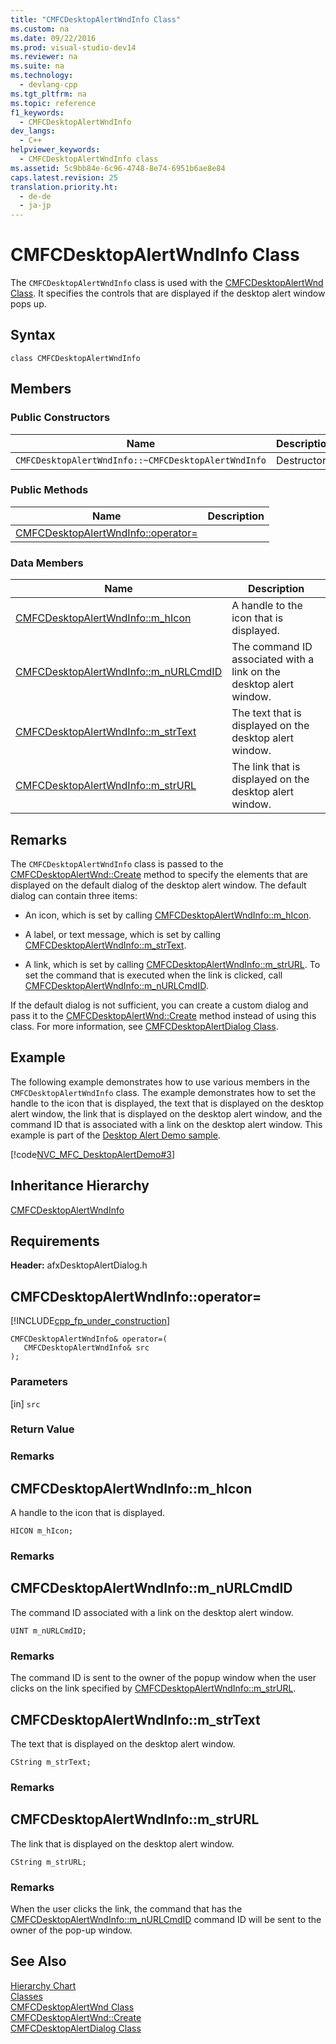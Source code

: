 ```yaml
---
title: "CMFCDesktopAlertWndInfo Class"
ms.custom: na
ms.date: 09/22/2016
ms.prod: visual-studio-dev14
ms.reviewer: na
ms.suite: na
ms.technology: 
  - devlang-cpp
ms.tgt_pltfrm: na
ms.topic: reference
f1_keywords: 
  - CMFCDesktopAlertWndInfo
dev_langs: 
  - C++
helpviewer_keywords: 
  - CMFCDesktopAlertWndInfo class
ms.assetid: 5c9bb84e-6c96-4748-8e74-6951b6ae8e84
caps.latest.revision: 25
translation.priority.ht: 
  - de-de
  - ja-jp
---
```

# CMFCDesktopAlertWndInfo Class
The `CMFCDesktopAlertWndInfo` class is used with the [CMFCDesktopAlertWnd Class](../vs140/cmfcdesktopalertwnd-class.md). It specifies the controls that are displayed if the desktop alert window pops up.  
  
## Syntax  
  
```  
class CMFCDesktopAlertWndInfo  
```  
  
## Members  
  
### Public Constructors  
  
|Name|Description|  
|----------|-----------------|  
|`CMFCDesktopAlertWndInfo::~CMFCDesktopAlertWndInfo`|Destructor.|  
  
### Public Methods  
  
|Name|Description|  
|----------|-----------------|  
|[CMFCDesktopAlertWndInfo::operator=](#cmfcdesktopalertwndinfo__operator_eq)||  
  
### Data Members  
  
|Name|Description|  
|----------|-----------------|  
|[CMFCDesktopAlertWndInfo::m_hIcon](#cmfcdesktopalertwndinfo__m_hicon)|A handle to the icon that is displayed.|  
|[CMFCDesktopAlertWndInfo::m_nURLCmdID](#cmfcdesktopalertwndinfo__m_nurlcmdid)|The command ID associated with a link on the desktop alert window.|  
|[CMFCDesktopAlertWndInfo::m_strText](#cmfcdesktopalertwndinfo__m_strtext)|The text that is displayed on the desktop alert window.|  
|[CMFCDesktopAlertWndInfo::m_strURL](#cmfcdesktopalertwndinfo__m_strurl)|The link that is displayed on the desktop alert window.|  
  
## Remarks  
 The `CMFCDesktopAlertWndInfo` class is passed to the [CMFCDesktopAlertWnd::Create](../vs140/cmfcdesktopalertwnd-class.md#cmfcdesktopalertwnd__create) method to specify the elements that are displayed on the default dialog of the desktop alert window. The default dialog can contain three items:  
  
-   An icon, which is set by calling [CMFCDesktopAlertWndInfo::m_hIcon](#cmfcdesktopalertwndinfo__m_hicon).  
  
-   A label, or text message, which is set by calling [CMFCDesktopAlertWndInfo::m_strText](#cmfcdesktopalertwndinfo__m_strtext).  
  
-   A link, which is set by calling [CMFCDesktopAlertWndInfo::m_strURL](#cmfcdesktopalertwndinfo__m_strurl). To set the command that is executed when the link is clicked, call [CMFCDesktopAlertWndInfo::m_nURLCmdID](#cmfcdesktopalertwndinfo__m_nurlcmdid).  
  
 If the default dialog is not sufficient, you can create a custom dialog and pass it to the [CMFCDesktopAlertWnd::Create](../vs140/cmfcdesktopalertwnd-class.md#cmfcdesktopalertwnd__create) method instead of using this class. For more information, see [CMFCDesktopAlertDialog Class](../vs140/cmfcdesktopalertdialog-class.md).  
  
## Example  
 The following example demonstrates how to use various members in the `CMFCDesktopAlertWndInfo` class. The example demonstrates how to set the handle to the icon that is displayed, the text that is displayed on the desktop alert window, the link that is displayed on the desktop alert window, and the command ID that is associated with a link on the desktop alert window. This example is part of the [Desktop Alert Demo sample](../vs140/visual-c---samples.md).  
  
 [!code[NVC_MFC_DesktopAlertDemo#3](../vs140/codesnippet/CPP/cmfcdesktopalertwndinfo-class_1.cpp)]
  
  
## Inheritance Hierarchy  
 [CMFCDesktopAlertWndInfo](../vs140/cmfcdesktopalertwndinfo-class.md)  
  
## Requirements  
 **Header:** afxDesktopAlertDialog.h  
  
##  <a name="cmfcdesktopalertwndinfo__operator_eq"></a>  CMFCDesktopAlertWndInfo::operator=  
 [!INCLUDE[cpp_fp_under_construction](../vs140/includes/cpp_fp_under_construction_md.md)]  
  
```  
CMFCDesktopAlertWndInfo& operator=(  
   CMFCDesktopAlertWndInfo& src  
);  
```  
  
### Parameters  
 [in] `src`  
  
### Return Value  
  
### Remarks  
  
##  <a name="cmfcdesktopalertwndinfo__m_hicon"></a>  CMFCDesktopAlertWndInfo::m_hIcon  
 A handle to the icon that is displayed.  
  
```  
HICON m_hIcon;  
```  
  
### Remarks  
  
##  <a name="cmfcdesktopalertwndinfo__m_nurlcmdid"></a>  CMFCDesktopAlertWndInfo::m_nURLCmdID  
 The command ID associated with a link on the desktop alert window.  
  
```  
UINT m_nURLCmdID;  
```  
  
### Remarks  
 The command ID is sent to the owner of the popup window when the user clicks on the link specified by [CMFCDesktopAlertWndInfo::m_strURL](#cmfcdesktopalertwndinfo__m_strurl).  
  
##  <a name="cmfcdesktopalertwndinfo__m_strtext"></a>  CMFCDesktopAlertWndInfo::m_strText  
 The text that is displayed on the desktop alert window.  
  
```  
CString m_strText;  
```  
  
### Remarks  
  
##  <a name="cmfcdesktopalertwndinfo__m_strurl"></a>  CMFCDesktopAlertWndInfo::m_strURL  
 The link that is displayed on the desktop alert window.  
  
```  
CString m_strURL;  
```  
  
### Remarks  
 When the user clicks the link, the command that has the [CMFCDesktopAlertWndInfo::m_nURLCmdID](#cmfcdesktopalertwndinfo__m_nurlcmdid) command ID will be sent to the owner of the pop-up window.  
  
## See Also  
 [Hierarchy Chart](../vs140/hierarchy-chart.md)   
 [Classes](../vs140/mfc-classes.md)   
 [CMFCDesktopAlertWnd Class](../vs140/cmfcdesktopalertwnd-class.md)   
 [CMFCDesktopAlertWnd::Create](../vs140/cmfcdesktopalertwnd-class.md#cmfcdesktopalertwnd__create)   
 [CMFCDesktopAlertDialog Class](../vs140/cmfcdesktopalertdialog-class.md)